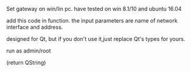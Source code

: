 Set gateway on win/lin pc.
have tested on win 8.1/10 and ubuntu 16.04

add this code in function.
the input parameters are name of network interface and address.

designed for Qt, but if you don't use it,just replace Qt's types for yours.

run as admin/root

(return QString)
